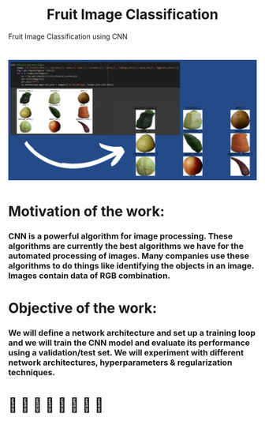 # <h1 align="center">Fruit Image Classification
Fruit Image Classification using CNN

# ![Screenshot](fruits.png)

# Motivation of the work:
### CNN is a powerful algorithm for image processing. These algorithms are currently the best algorithms we have for the automated processing of images. Many companies use these algorithms to do things like identifying the objects in an image. Images contain data of RGB combination.

# Objective of the work:
### We will define a network architecture and set up a training loop and we will train the CNN model and evaluate its performance using a validation/test set. We will experiment with different network architectures, hyperparameters & regularization techniques.

# :apple: :lemon: :cherries: :pear: :pineapple: :watermelon: :strawberry: :banana:
